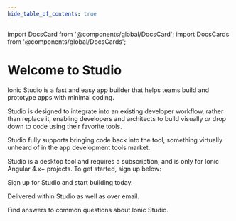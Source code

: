 ```yaml
---
hide_table_of_contents: true
---
```


import DocsCard from '@components/global/DocsCard';
import DocsCards from '@components/global/DocsCards';

# Welcome to Studio

Ionic Studio is a fast and easy app builder that helps teams build and prototype apps with minimal coding.

Studio is designed to integrate into an existing developer workflow, rather than replace it, enabling developers and architects to build visually _or_ drop down to code using their favorite tools.

Studio fully supports bringing code back into the tool, something virtually unheard of in the app development tools market.

Studio is a desktop tool and requires a subscription, and is only for Ionic Angular 4.x+ projects. To get started, sign up below:

<DocsCards class="static-width">
  <DocsCard header="Get Studio" href="https://ionicframework.com/studio?utm_source=docs&utm_medium=website&utm_campaign=studio%20launch" icon="/icons/guide-installation-icon.png">
    <p>Sign up for Studio and start building today.</p>
  </DocsCard>

<DocsCard header="News & Updates" icon="/icons/guide-news-icon.png">
  <p>Delivered within Studio as well as over email.</p>
</DocsCard>

  <DocsCard header="Studio FAQ" href="studio/faq" icon="/icons/guide-faq-icon.png">
    <p>Find answers to common questions about Ionic Studio.</p>
  </DocsCard>
</DocsCards>
